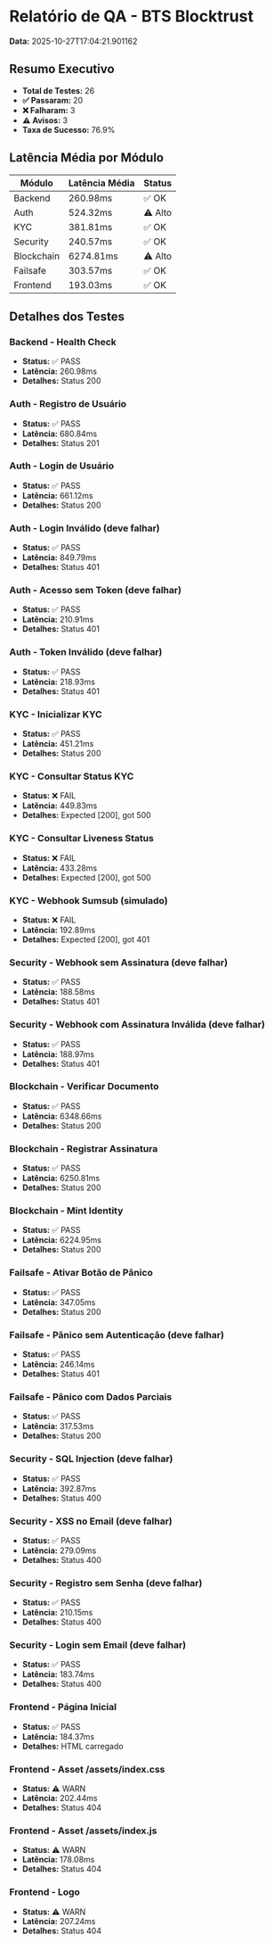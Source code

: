 # Relatório de QA - BTS Blocktrust

**Data:** 2025-10-27T17:04:21.901162

## Resumo Executivo

- **Total de Testes:** 26
- **✅ Passaram:** 20
- **❌ Falharam:** 3
- **⚠️ Avisos:** 3
- **Taxa de Sucesso:** 76.9%

## Latência Média por Módulo

| Módulo | Latência Média | Status |
|--------|----------------|--------|
| Backend | 260.98ms | ✅ OK |
| Auth | 524.32ms | ⚠️ Alto |
| KYC | 381.81ms | ✅ OK |
| Security | 240.57ms | ✅ OK |
| Blockchain | 6274.81ms | ⚠️ Alto |
| Failsafe | 303.57ms | ✅ OK |
| Frontend | 193.03ms | ✅ OK |

## Detalhes dos Testes

### Backend - Health Check

- **Status:** ✅ PASS
- **Latência:** 260.98ms
- **Detalhes:** Status 200

### Auth - Registro de Usuário

- **Status:** ✅ PASS
- **Latência:** 680.84ms
- **Detalhes:** Status 201

### Auth - Login de Usuário

- **Status:** ✅ PASS
- **Latência:** 661.12ms
- **Detalhes:** Status 200

### Auth - Login Inválido (deve falhar)

- **Status:** ✅ PASS
- **Latência:** 849.79ms
- **Detalhes:** Status 401

### Auth - Acesso sem Token (deve falhar)

- **Status:** ✅ PASS
- **Latência:** 210.91ms
- **Detalhes:** Status 401

### Auth - Token Inválido (deve falhar)

- **Status:** ✅ PASS
- **Latência:** 218.93ms
- **Detalhes:** Status 401

### KYC - Inicializar KYC

- **Status:** ✅ PASS
- **Latência:** 451.21ms
- **Detalhes:** Status 200

### KYC - Consultar Status KYC

- **Status:** ❌ FAIL
- **Latência:** 449.83ms
- **Detalhes:** Expected [200], got 500

### KYC - Consultar Liveness Status

- **Status:** ❌ FAIL
- **Latência:** 433.28ms
- **Detalhes:** Expected [200], got 500

### KYC - Webhook Sumsub (simulado)

- **Status:** ❌ FAIL
- **Latência:** 192.89ms
- **Detalhes:** Expected [200], got 401

### Security - Webhook sem Assinatura (deve falhar)

- **Status:** ✅ PASS
- **Latência:** 188.58ms
- **Detalhes:** Status 401

### Security - Webhook com Assinatura Inválida (deve falhar)

- **Status:** ✅ PASS
- **Latência:** 188.97ms
- **Detalhes:** Status 401

### Blockchain - Verificar Documento

- **Status:** ✅ PASS
- **Latência:** 6348.66ms
- **Detalhes:** Status 200

### Blockchain - Registrar Assinatura

- **Status:** ✅ PASS
- **Latência:** 6250.81ms
- **Detalhes:** Status 200

### Blockchain - Mint Identity

- **Status:** ✅ PASS
- **Latência:** 6224.95ms
- **Detalhes:** Status 200

### Failsafe - Ativar Botão de Pânico

- **Status:** ✅ PASS
- **Latência:** 347.05ms
- **Detalhes:** Status 200

### Failsafe - Pânico sem Autenticação (deve falhar)

- **Status:** ✅ PASS
- **Latência:** 246.14ms
- **Detalhes:** Status 401

### Failsafe - Pânico com Dados Parciais

- **Status:** ✅ PASS
- **Latência:** 317.53ms
- **Detalhes:** Status 200

### Security - SQL Injection (deve falhar)

- **Status:** ✅ PASS
- **Latência:** 392.87ms
- **Detalhes:** Status 400

### Security - XSS no Email (deve falhar)

- **Status:** ✅ PASS
- **Latência:** 279.09ms
- **Detalhes:** Status 400

### Security - Registro sem Senha (deve falhar)

- **Status:** ✅ PASS
- **Latência:** 210.15ms
- **Detalhes:** Status 400

### Security - Login sem Email (deve falhar)

- **Status:** ✅ PASS
- **Latência:** 183.74ms
- **Detalhes:** Status 400

### Frontend - Página Inicial

- **Status:** ✅ PASS
- **Latência:** 184.37ms
- **Detalhes:** HTML carregado

### Frontend - Asset /assets/index.css

- **Status:** ⚠️ WARN
- **Latência:** 202.44ms
- **Detalhes:** Status 404

### Frontend - Asset /assets/index.js

- **Status:** ⚠️ WARN
- **Latência:** 178.08ms
- **Detalhes:** Status 404

### Frontend - Logo

- **Status:** ⚠️ WARN
- **Latência:** 207.24ms
- **Detalhes:** Status 404


